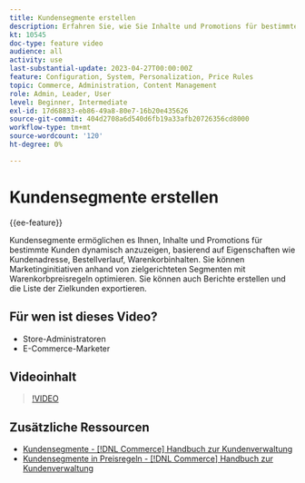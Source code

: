 ```yaml
---
title: Kundensegmente erstellen
description: Erfahren Sie, wie Sie Inhalte und Promotions für bestimmte Kunden dynamisch anzeigen können, basierend auf Eigenschaften wie Kundenadresse, Bestellverlauf, Warenkorbinhalten.
kt: 10545
doc-type: feature video
audience: all
activity: use
last-substantial-update: 2023-04-27T00:00:00Z
feature: Configuration, System, Personalization, Price Rules
topic: Commerce, Administration, Content Management
role: Admin, Leader, User
level: Beginner, Intermediate
exl-id: 17d68833-eb86-49a8-80e7-16b20e435626
source-git-commit: 404d2708a6d540d6fb19a33afb20726356cd8000
workflow-type: tm+mt
source-wordcount: '120'
ht-degree: 0%

---
```


# Kundensegmente erstellen

{{ee-feature}}

Kundensegmente ermöglichen es Ihnen, Inhalte und Promotions für bestimmte Kunden dynamisch anzuzeigen, basierend auf Eigenschaften wie Kundenadresse, Bestellverlauf, Warenkorbinhalten. Sie können Marketinginitiativen anhand von zielgerichteten Segmenten mit Warenkorbpreisregeln optimieren. Sie können auch Berichte erstellen und die Liste der Zielkunden exportieren.

## Für wen ist dieses Video?

- Store-Administratoren
- E-Commerce-Marketer

## Videoinhalt

>[!VIDEO](https://video.tv.adobe.com/v/343659?quality=12&learn=on)

## Zusätzliche Ressourcen

- [Kundensegmente - [!DNL Commerce] Handbuch zur Kundenverwaltung](https://experienceleague.adobe.com/docs/commerce-admin/customers/customers-menu/customer-segments.html)
- [Kundensegmente in Preisregeln - [!DNL Commerce] Handbuch zur Kundenverwaltung](https://experienceleague.adobe.com/docs/commerce-admin/customers/segments/customer-segment-price-rule.html)
